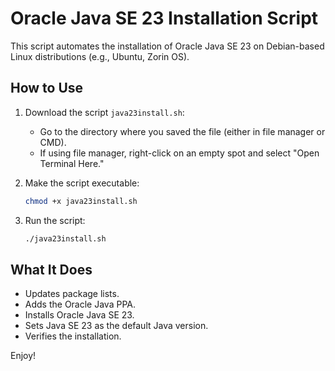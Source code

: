 # Oracle Java SE 23 Installation Script

This script automates the installation of Oracle Java SE 23 on Debian-based Linux distributions (e.g., Ubuntu, Zorin OS).

## How to Use

1. Download the script `java23install.sh`:
   - Go to the directory where you saved the file (either in file manager or CMD).
   - If using file manager, right-click on an empty spot and select "Open Terminal Here."

2. Make the script executable:
   ```bash
   chmod +x java23install.sh
   ```

3. Run the script:
   ```bash
   ./java23install.sh
   ```

## What It Does
- Updates package lists.
- Adds the Oracle Java PPA.
- Installs Oracle Java SE 23.
- Sets Java SE 23 as the default Java version.
- Verifies the installation.

Enjoy!
